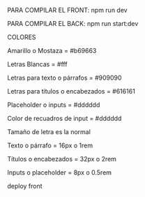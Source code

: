 <p>PARA COMPILAR EL FRONT: npm run dev</p>
<p>PARA COMPILAR EL BACK: npm run start:dev</p>

<p>COLORES</p>

<p>Amarillo o Mostaza = #b69663</p>
<p>Letras Blancas = #fff</p>
<p>Letras para texto o párrafos = #909090</p>
<p>Letras para títulos o encabezados = #616161</p>
<p>Placeholder o inputs = #dddddd</p>
<p>Color de recuadros de input = #dddddd</p>

<p>Tamaño de letra es la normal</p>

<p>Texto o párrafo = 16px o 1rem</p>
<p>Títulos o encabezados = 32px o 2rem</p>
<p>Inputs o placeholder = 8px o 0.5rem</p>

<p>deploy front<p> 